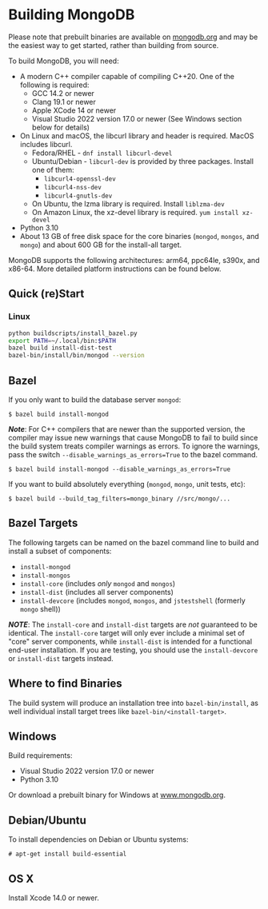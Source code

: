 # Building MongoDB

Please note that prebuilt binaries are available on
[mongodb.org](http://www.mongodb.org/downloads) and may be the easiest
way to get started, rather than building from source.

To build MongoDB, you will need:

- A modern C++ compiler capable of compiling C++20. One of the following is required:
  - GCC 14.2 or newer
  - Clang 19.1 or newer
  - Apple XCode 14 or newer
  - Visual Studio 2022 version 17.0 or newer (See Windows section below for details)
- On Linux and macOS, the libcurl library and header is required. MacOS includes libcurl.
  - Fedora/RHEL - `dnf install libcurl-devel`
  - Ubuntu/Debian - `libcurl-dev` is provided by three packages. Install one of them:
    - `libcurl4-openssl-dev`
    - `libcurl4-nss-dev`
    - `libcurl4-gnutls-dev`
  - On Ubuntu, the lzma library is required. Install `liblzma-dev`
  - On Amazon Linux, the xz-devel library is required. `yum install xz-devel`
- Python 3.10
- About 13 GB of free disk space for the core binaries (`mongod`,
  `mongos`, and `mongo`) and about 600 GB for the install-all target.

MongoDB supports the following architectures: arm64, ppc64le, s390x,
and x86-64. More detailed platform instructions can be found below.

## Quick (re)Start

### Linux

```bash
python buildscripts/install_bazel.py
export PATH=~/.local/bin:$PATH
bazel build install-dist-test
bazel-bin/install/bin/mongod --version
```

## Bazel

If you only want to build the database server `mongod`:

    $ bazel build install-mongod

**_Note_**: For C++ compilers that are newer than the supported
version, the compiler may issue new warnings that cause MongoDB to
fail to build since the build system treats compiler warnings as
errors. To ignore the warnings, pass the switch
`--disable_warnings_as_errors=True` to the bazel command.

    $ bazel build install-mongod --disable_warnings_as_errors=True

If you want to build absolutely everything (`mongod`, `mongo`, unit
tests, etc):

    $ bazel build --build_tag_filters=mongo_binary //src/mongo/...

## Bazel Targets

The following targets can be named on the bazel command line to build and
install a subset of components:

- `install-mongod`
- `install-mongos`
- `install-core` (includes _only_ `mongod` and `mongos`)
- `install-dist` (includes all server components)
- `install-devcore` (includes `mongod`, `mongos`, and `jstestshell` (formerly `mongo` shell))

**_NOTE_**: The `install-core` and `install-dist` targets are _not_
guaranteed to be identical. The `install-core` target will only ever include a
minimal set of "core" server components, while `install-dist` is intended
for a functional end-user installation. If you are testing, you should use the
`install-devcore` or `install-dist` targets instead.

## Where to find Binaries

The build system will produce an installation tree into `bazel-bin/install`, as well
individual install target trees like `bazel-bin/<install-target>`.

## Windows

Build requirements:

- Visual Studio 2022 version 17.0 or newer
- Python 3.10

Or download a prebuilt binary for Windows at www.mongodb.org.

## Debian/Ubuntu

To install dependencies on Debian or Ubuntu systems:

    # apt-get install build-essential

## OS X

Install Xcode 14.0 or newer.
